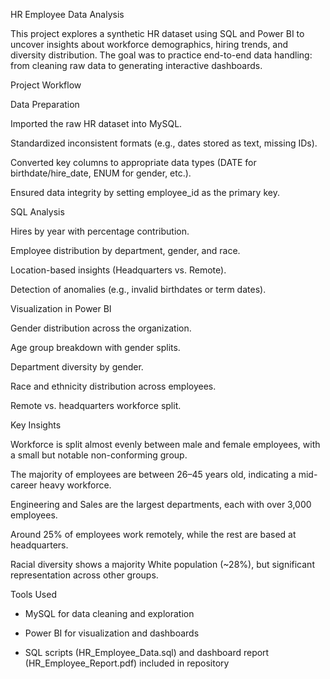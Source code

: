 HR Employee Data Analysis

This project explores a synthetic HR dataset using SQL and Power BI to uncover insights about workforce demographics, hiring trends, and diversity distribution. The goal was to practice end-to-end data handling: from cleaning raw data to generating interactive dashboards.

Project Workflow

Data Preparation

Imported the raw HR dataset into MySQL.

Standardized inconsistent formats (e.g., dates stored as text, missing IDs).

Converted key columns to appropriate data types (DATE for birthdate/hire_date, ENUM for gender, etc.).

Ensured data integrity by setting employee_id as the primary key.

SQL Analysis

Hires by year with percentage contribution.

Employee distribution by department, gender, and race.

Location-based insights (Headquarters vs. Remote).

Detection of anomalies (e.g., invalid birthdates or term dates).

Visualization in Power BI

Gender distribution across the organization.

Age group breakdown with gender splits.

Department diversity by gender.

Race and ethnicity distribution across employees.

Remote vs. headquarters workforce split.

Key Insights

Workforce is split almost evenly between male and female employees, with a small but notable non-conforming group.

The majority of employees are between 26–45 years old, indicating a mid-career heavy workforce.

Engineering and Sales are the largest departments, each with over 3,000 employees.

Around 25% of employees work remotely, while the rest are based at headquarters.

Racial diversity shows a majority White population (~28%), but significant representation across other groups.

Tools Used

- MySQL for data cleaning and exploration

- Power BI for visualization and dashboards

- SQL scripts (HR_Employee_Data.sql) and dashboard report (HR_Employee_Report.pdf) included in repository
